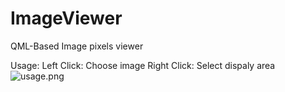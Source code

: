# ImageViewer
QML-Based Image pixels viewer

Usage:
Left Click: Choose image
Right Click: Select dispaly area
![usage.png](https://s1.328888.xyz/2022/05/06/4UWa2.png)
